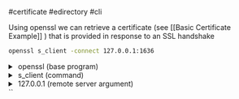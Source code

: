 #certificate #edirectory #cli

Using openssl we can retrieve a certificate (see [[Basic Certificate Example]] ) that is provided in response to an SSL handshake
```bash
openssl s_client -connect 127.0.0.1:1636
```
<details><summary>&nbsp;openssl (base program)</summary><ul>

snippets from openssl's man pages:<br>

> The openssl program is a command line program for using the various cryptography functions of OpenSSL's crypto library from the shell.<br>Detailed documentation and use cases for most standard subcommands are available (e.g., openssl-x509(1)). The subcommand openssl-list(1) may be used to list subcommands.
</ul></details>
<details><summary>&nbsp;s_client (command)</summary><ul>
Excerpt from openssl's man pages:<br>

   > s_client: <br>This implements a generic SSL/TLS client which can establish a transparent connection to a remote server speaking SSL/TLS. It's intended for testing purposes only and provides only rudimentary interface functionality but internally uses mostly all functionality of the OpenSSL ssl library.
</ul></details>
<details><summary>&nbsp;127.0.0.1 (remote server argument) </summary><ul>
Endpoint to which the openssl command will send its request. In this case, the endpoint is a service running locally.<br><br>

<details open="open"><summary>&nbsp;1636 (remote port) </summary>
The port on which the responding service is listening. In this example, an eDirectory container is listening on port 1636 for any secure LDAP requests. 
</details>

</ul></details>
``